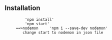 ## Installation
             'npm install'
             'npm start'
         ==>nodemon     'npm i --save-dev nodemon'
            change start to nodemon in json file
